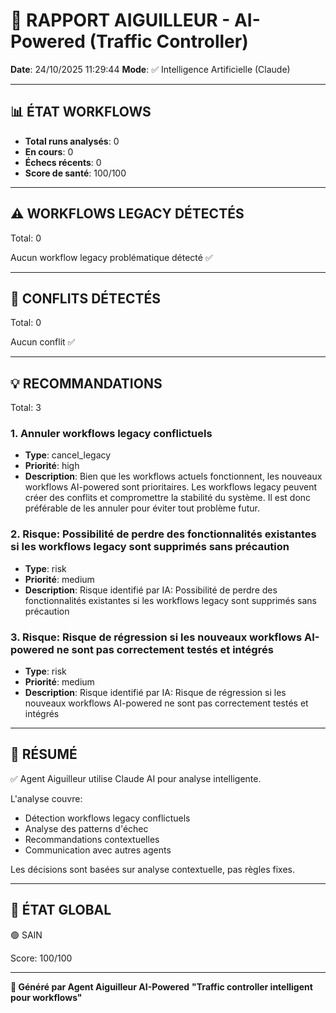 # 🚦 RAPPORT AIGUILLEUR - AI-Powered (Traffic Controller)

**Date**: 24/10/2025 11:29:44
**Mode**: ✅ Intelligence Artificielle (Claude)

---

## 📊 ÉTAT WORKFLOWS

- **Total runs analysés**: 0
- **En cours**: 0
- **Échecs récents**: 0
- **Score de santé**: 100/100

---

## ⚠️  WORKFLOWS LEGACY DÉTECTÉS

Total: 0



Aucun workflow legacy problématique détecté ✅

---

## 🚨 CONFLITS DÉTECTÉS

Total: 0

Aucun conflit ✅

---

## 💡 RECOMMANDATIONS

Total: 3


### 1. Annuler workflows legacy conflictuels

- **Type**: cancel_legacy
- **Priorité**: high
- **Description**: Bien que les workflows actuels fonctionnent, les nouveaux workflows AI-powered sont prioritaires. Les workflows legacy peuvent créer des conflits et compromettre la stabilité du système. Il est donc préférable de les annuler pour éviter tout problème futur.


### 2. Risque: Possibilité de perdre des fonctionnalités existantes si les workflows legacy sont supprimés sans précaution

- **Type**: risk
- **Priorité**: medium
- **Description**: Risque identifié par IA: Possibilité de perdre des fonctionnalités existantes si les workflows legacy sont supprimés sans précaution


### 3. Risque: Risque de régression si les nouveaux workflows AI-powered ne sont pas correctement testés et intégrés

- **Type**: risk
- **Priorité**: medium
- **Description**: Risque identifié par IA: Risque de régression si les nouveaux workflows AI-powered ne sont pas correctement testés et intégrés




---

## 🎯 RÉSUMÉ

✅ Agent Aiguilleur utilise Claude AI pour analyse intelligente.

L'analyse couvre:
- Détection workflows legacy conflictuels
- Analyse des patterns d'échec
- Recommandations contextuelles
- Communication avec autres agents

Les décisions sont basées sur analyse contextuelle, pas règles fixes.

---

## 🔄 ÉTAT GLOBAL

🟢 SAIN

Score: 100/100

---

**🚦 Généré par Agent Aiguilleur AI-Powered**
**"Traffic controller intelligent pour workflows"**
